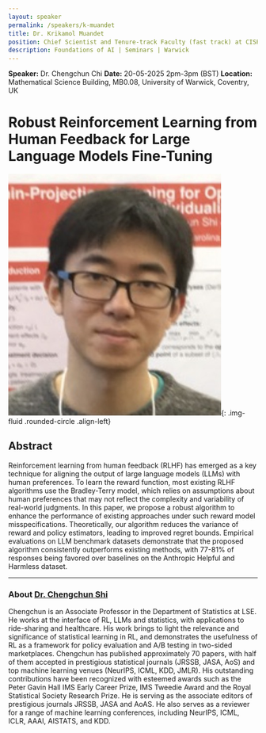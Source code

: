 ```yaml
---
layout: speaker
permalink: /speakers/k-muandet
title: Dr. Krikamol Muandet
position: Chief Scientist and Tenure-track Faculty (fast track) at CISPA
description: Foundations of AI | Seminars | Warwick
---
```


**Speaker:** Dr. Chengchun Chi
**Date:** 20-05-2025 2pm-3pm (BST)
**Location:** Mathematical Science Building, MB0.08, University of Warwick, Coventry, UK

# Robust Reinforcement Learning from Human Feedback for Large Language Models Fine-Tuning

![Dr. Chengchun Shi](/assets/img/c_shi.jpg){: .img-fluid .rounded-circle .align-left}

## Abstract

Reinforcement learning from human feedback (RLHF) has emerged as a key technique for aligning the output of large language models (LLMs) with human preferences. To learn the reward function, most existing RLHF algorithms use the Bradley-Terry model, which relies on assumptions about human preferences that may not reflect the complexity and variability of real-world judgments. In this paper, we propose a robust algorithm to enhance the performance of existing approaches under such reward model misspecifications. Theoretically, our algorithm reduces the variance of reward and policy estimators, leading to improved regret bounds. Empirical evaluations on LLM benchmark datasets demonstrate that the proposed algorithm consistently outperforms existing methods, with 77-81\% of responses being favored over baselines on the Anthropic Helpful and Harmless dataset.


---

### About [Dr. Chengchun Shi](https://callmespring.github.io/)

Chengchun is an Associate Professor in the Department of Statistics at LSE. He works at the interface of RL, LLMs and statistics, with applications to ride-sharing and healthcare. His work brings to light the relevance and significance of statistical learning in RL, and demonstrates the usefulness of RL as a framework for policy evaluation and A/B testing in two-sided marketplaces. Chengchun has published approximately 70 papers, with half of them accepted in prestigious statistical journals (JRSSB, JASA, AoS) and top machine learning venues (NeurIPS, ICML, KDD, JMLR). His outstanding contributions have been recognized with esteemed awards such as the Peter Gavin Hall IMS Early Career Prize, IMS Tweedie Award and the Royal Statistical Society Research Prize. He is serving as the associate editors of prestigious journals JRSSB, JASA and AoAS. He also serves as a reviewer for a range of machine learning conferences, including NeurIPS, ICML, ICLR, AAAI, AISTATS, and KDD.
